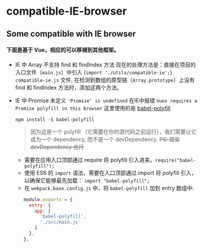# compatible-IE-browser

## Some compatible with IE browser


#### 下面是基于 Vue，相应的可以移植到其他框架。

- IE 中 Array 不支持 find 和 findIndex 方法
  现在的处理方法是：直接在项目的入口文件（`main.js`）中引入 (`import './utils/compatible-ie';`) `compatible-ie.js` 文件,
  在检测到数组的原型链（`Array.prototype`）上没有 find 和 findIndex 方法时，添加这两个方法。

- IE 中 Promise 未定义 `'Promise' is undefined`
  在IE中报错 `Vuex requires a Promise polyfill in this browser`
  这里使用的是 [babel-polyfill](https://www.babeljs.cn/docs/usage/polyfill/)
  ```shell
  npm install -S babel-polyfill
  ```
  >因为这是一个 polyfill （它需要在你的源代码之前运行），我们需要让它成为一个 dependency, 而不是一个 devDependency.
  ~~PS: 其实 devDependency 也行~~

  - 需要在应用入口顶部通过 require 将 polyfill 引入进来。`require("babel-polyfill");`
  - 使用 ES6 的 `import` 语法，需要在入口顶部通过 import 将 polyfill 引入，以确保它能够最先加载：
    `import "babel-polyfill";`
  - 在 `webpack.base.config.js` 中，将 `babel-polyfill` 加到 entry 数组中:
   ```javascript
      module.exports = {
        entry: {
          app: [
            'babel-polyfill',
            './src/main.js'
          ]
        },
      };
   ```
